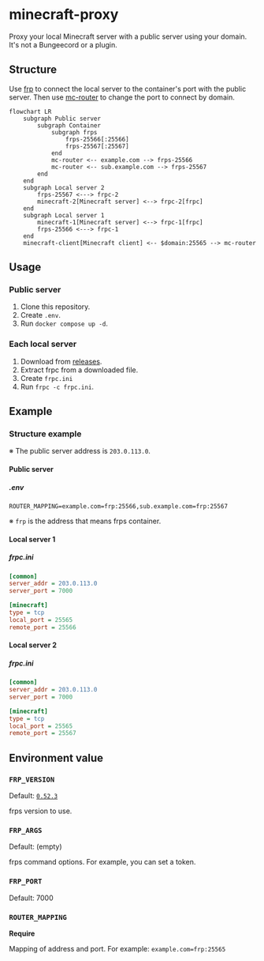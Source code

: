 # minecraft-proxy

Proxy your local Minecraft server with a public server using your domain. It's not a Bungeecord or a plugin.

## Structure

Use [frp](https://github.com/fatedier/frp) to connect the local server to the container's port with the public server. Then use [mc-router](https://github.com/itzg/mc-router) to change the port to connect by domain.

```mermaid
flowchart LR
    subgraph Public server
        subgraph Container
            subgraph frps
                frps-25566[:25566]
                frps-25567[:25567]
            end
            mc-router <-- example.com --> frps-25566
            mc-router <-- sub.example.com --> frps-25567
        end
    end
    subgraph Local server 2
        frps-25567 <---> frpc-2
        minecraft-2[Minecraft server] <--> frpc-2[frpc]
    end
    subgraph Local server 1
        minecraft-1[Minecraft server] <--> frpc-1[frpc]
        frps-25566 <---> frpc-1
    end
    minecraft-client[Minecraft client] <-- $domain:25565 --> mc-router
```

## Usage

### Public server

1. Clone this repository.
2. Create `.env`.
3. Run `docker compose up -d`.

### Each local server

1. Download from [releases](https://github.com/fatedier/frp/releases).
2. Extract frpc from a downloaded file.
3. Create `frpc.ini`
4. Run `frpc -c frpc.ini`.

## Example

### Structure example

※ The public server address is `203.0.113.0`.

#### Public server

##### .env

```dotenv
ROUTER_MAPPING=example.com=frp:25566,sub.example.com=frp:25567
```

※ `frp` is the address that means frps container.

#### Local server 1

##### frpc.ini

```ini
[common]
server_addr = 203.0.113.0
server_port = 7000

[minecraft]
type = tcp
local_port = 25565
remote_port = 25566
```
#### Local server 2

##### frpc.ini

```ini
[common]
server_addr = 203.0.113.0
server_port = 7000

[minecraft]
type = tcp
local_port = 25565
remote_port = 25567
```

## Environment value

### `FRP_VERSION`

Default: [`0.52.3`](https://github.com/fatedier/frp/releases/v0.52.3)

frps version to use.

### `FRP_ARGS`

Default: (empty)

frps command options. For example, you can set a token.

### `FRP_PORT`

Default: 7000

### `ROUTER_MAPPING`

**Require**

Mapping of address and port. For example: `example.com=frp:25565`
